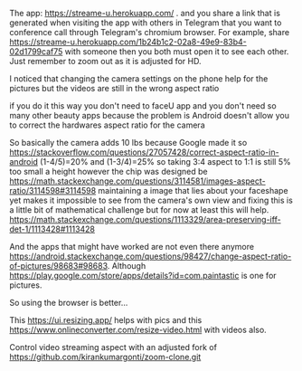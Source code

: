 The app: https://streame-u.herokuapp.com/ .
and you share a link that is generated when visiting the app with others in Telegram that you want to conference call through Telegram's chromium browser.
For example, share  https://streame-u.herokuapp.com/1b24b1c2-02a8-49e9-83b4-02d1799caf75 with someone then you both must open it to see each other.
Just remember to zoom out as it is adjusted for HD.

I noticed that changing the camera settings on the phone help for the pictures but the videos are still in the wrong aspect ratio

if you do it this way you don't need to faceU app and you don't need so many other beauty apps because the problem is Android doesn't allow you to correct the hardwares aspect ratio for the camera

So basically the camera adds 10 lbs because Google made it so https://stackoverflow.com/questions/27057428/correct-aspect-ratio-in-android
(1-4/5)=20% and (1-3/4)=25% so taking 3:4 aspect to 1:1 is still 5% too small a height however the chip was designed be https://math.stackexchange.com/questions/3114581/images-aspect-ratio/3114598#3114598 maintaining a image that lies about your faceshape yet makes it impossible to see from the camera's own view and fixing this is a little bit of mathematical challenge but for now at least this will help. 
https://math.stackexchange.com/questions/1113329/area-preserving-iff-det-1/1113428#1113428

And the apps that might have worked are not even there anymore https://android.stackexchange.com/questions/98427/change-aspect-ratio-of-pictures/98683#98683. Although https://play.google.com/store/apps/details?id=com.paintastic is one for pictures.

So using the browser is better...

This https://ui.resizing.app/ helps with pics and this https://www.onlineconverter.com/resize-video.html with videos also.

Control video streaming aspect with an adjusted fork of https://github.com/kirankumargonti/zoom-clone.git

